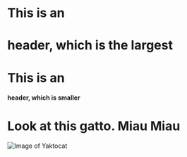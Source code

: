 # This is an <h1> header, which is the largest
# This is an <h4> header, which is smaller

# Look at this gatto. Miau Miau
![Image of Yaktocat](https://octodex.github.com/images/yaktocat.png)
